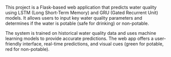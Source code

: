 This project is a Flask-based web application that predicts water quality using LSTM (Long Short-Term Memory) and GRU (Gated Recurrent Unit) models. It allows users to input key water quality parameters and determines if the water is potable (safe for drinking) or non-potable.

The system is trained on historical water quality data and uses machine learning models to provide accurate predictions. The web app offers a user-friendly interface, real-time predictions, and visual cues (green for potable, red for non-potable).
